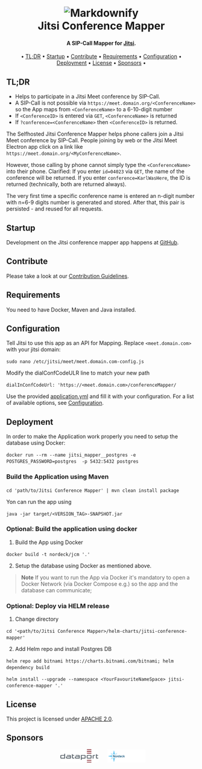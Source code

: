 <h1 align="center">
  <br>
  <div href="https://nordeck.net/" style="text-align: center;"><img src="https://nordeck.net/wp-content/uploads/2020/05/NIC_logo_Nordeck-300x101.png" alt="Markdownify" width="200"></div>
  Jitsi Conference Mapper
  <br>
</h1>
<h4 align="center">A SIP-Call Mapper for <a href="https://jitsi.org/" target="_blank">Jitsi</a>.</h4>

<div align="center">

• [TL;DR](#TL;DR)
• [Startup](#Startup) 
• [Contribute](#Contribute) 
• [Requirements](#Requirements) 
• [Configuration](#Configuration) 
• [Deployment](#Deployment) 
• [License](#License) 
• [Sponsors](#Sponsors) •

</div>

## TL;DR

- Helps to participate in a Jitsi Meet conference by SIP-Call.
- A SIP-Call is not possible via `https://meet.domain.org/<ConferenceName>` so the App maps from `<ConferenceName>` to a 6-10-digit number
- If `<ConferenceID>` is entered via `GET`, `<ConferenceName>` is returned
- If `?conference=<ConferenceName>` then `<ConferenceID>` is returned. 

The Selfhosted Jitsi Conference Mapper helps phone callers join a Jitsi Meet conference by SIP-Call.
People joining by web or the Jitsi Meet Electron app click on a link like `https://meet.domain.org/<MyConferenceName>`.

However, those calling by phone cannot simply type the `<ConferenceName>` into their phone. Clarified: If you enter `id=04023` via `GET`, the name of the conference will be returned. If you enter `conference=KarlWasHere`, the ID is returned (technically, both are returned always).

The very first time a specific conference name is entered an n-digit number with n=6-9 digits number is generated and stored. After that, this pair is persisted - and reused for all requests.

## Startup

Development on the Jitsi conference mapper app happens at [GitHub](https://github.com/nordeck/Jitsi-Conference-Mapper).

## Contribute

Please take a look at our [Contribution Guidelines](https://github.com/nordeck/.github/blob/main/docs/CONTRIBUTING.md).

## Requirements

You need to have Docker, Maven and Java installed. 

## Configuration

Tell Jitsi to use this app as an API for Mapping. Replace `<meet.domain.com> ` with your jitsi domain:

`sudo nano /etc/jitsi/meet/meet.domain.com-config.js`

Modify the dialConfCodeULR line to match your new path

`dialInConfCodeUrl: 'https://<meet.domain.com>/conferenceMapper/`

Use the provided [application.yml](./src/main/resources/application.yaml) and fill it with your configuration.
For a list of available options, see [Configuration](./.docs/configuration.md).

## Deployment

In order to make the Application work properly you need to setup the database using Docker:

`docker run --rm --name jitsi_mapper__postgres -e POSTGRES_PASSWORD=postgres  -p 5432:5432 postgres`

### Build the Application using Maven

`cd 'path/to/Jitsi Conference Mapper' | mvn clean install package`

Yon can run the app using

`java -jar target/<VERSION_TAG>-SNAPSHOT.jar`

### Optional: Build the application using docker 

1. Build the App using Docker

`docker build -t nordeck/jcm '.'`

2. Setup the database using Docker as mentioned above.

> **Note** If you want to run the App via Docker it's mandatory to open a Docker Network (via Docker Compose e.g.) 
so the app and the database can communicate;

### Optional: Deploy via HELM release

1. Change directory

`cd '<path/to/Jitsi Conference Mapper>/helm-charts/jitsi-conference-mapper'`

2. Add Helm repo and install Postgres DB

`helm repo add bitnami https://charts.bitnami.com/bitnami; helm dependency build`

`helm install --upgrade --namespace <YourFavouriteNameSpace> jitsi-conference-mapper '.'`

## License

This project is licensed under [APACHE 2.0](./LICENSE).

## Sponsors

<p align="center">
   &nbsp;
   <a href="https://www.dataport.de/"><img src="./.docs/logos/dataportlogo.png" alt="Dataport" width="20%"></a>
   &nbsp;&nbsp;&nbsp;&nbsp;
   <a href="https://www.nordeck.net/"><img src="./.docs/logos/nordecklogo.png" alt="Nordeck" width="20%"></a>
</p>